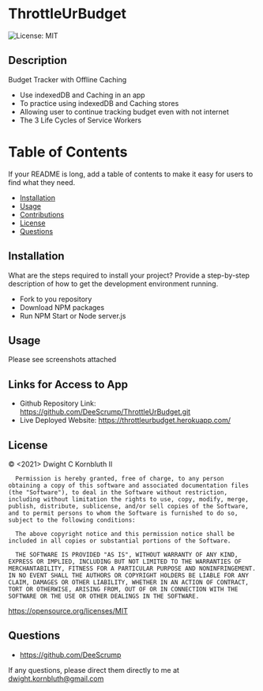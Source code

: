 # ThrottleUrBudget
![License: MIT](https://img.shields.io/badge/License-MIT-yellow.svg)


## Description
Budget Tracker with Offline Caching
- Use indexedDB and Caching in an app
- To practice using indexedDB and Caching stores
- Allowing user to continue tracking budget even with not internet
- The 3 Life Cycles of Service Workers

# Table of Contents
If your README is long, add a table of contents to make it easy for users to find what they need.
- [Installation](#installation)
- [Usage](#usage)
- [Contributions](#contributions)
- [License](#license)
- [Questions](#questions)

## Installation
What are the steps required to install your project? Provide a step-by-step description of how to get the development environment running.
* Fork to you repository
* Download NPM packages
* Run NPM Start or Node server.js

## Usage


Please see screenshots attached
    
## Links for Access to App
- Github Repository Link:     https://github.com/DeeScrump/ThrottleUrBudget.git
- Live Deployed Website:      https://throttleurbudget.herokuapp.com/

## License
© <2021> Dwight C Kornbluth II

      Permission is hereby granted, free of charge, to any person obtaining a copy of this software and associated documentation files (the "Software"), to deal in the Software without restriction, including without limitation the rights to use, copy, modify, merge, publish, distribute, sublicense, and/or sell copies of the Software, and to permit persons to whom the Software is furnished to do so, subject to the following conditions:

      The above copyright notice and this permission notice shall be included in all copies or substantial portions of the Software.
      
      THE SOFTWARE IS PROVIDED "AS IS", WITHOUT WARRANTY OF ANY KIND, EXPRESS OR IMPLIED, INCLUDING BUT NOT LIMITED TO THE WARRANTIES OF MERCHANTABILITY, FITNESS FOR A PARTICULAR PURPOSE AND NONINFRINGEMENT. IN NO EVENT SHALL THE AUTHORS OR COPYRIGHT HOLDERS BE LIABLE FOR ANY CLAIM, DAMAGES OR OTHER LIABILITY, WHETHER IN AN ACTION OF CONTRACT, TORT OR OTHERWISE, ARISING FROM, OUT OF OR IN CONNECTION WITH THE SOFTWARE OR THE USE OR OTHER DEALINGS IN THE SOFTWARE.
      

https://opensource.org/licenses/MIT



## Questions
- https://github.com/DeeScrump

If any questions, please direct them directly to me at dwight.kornbluth@gmail.com
